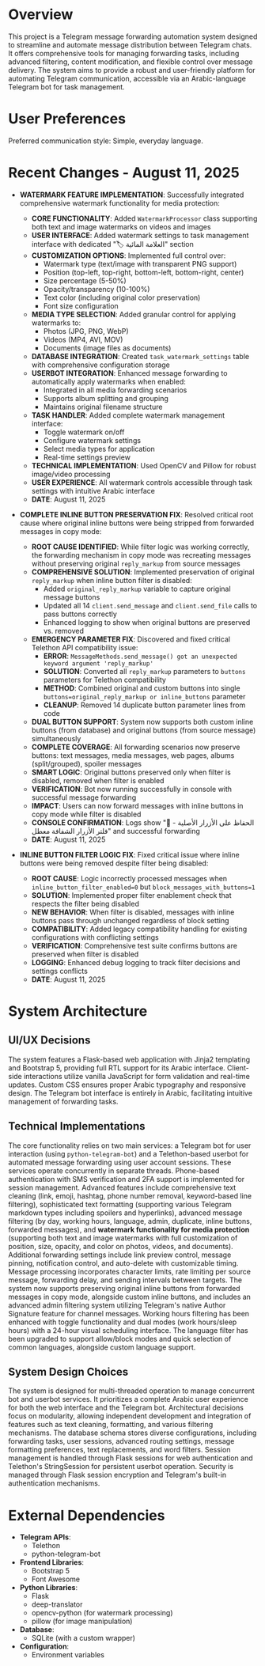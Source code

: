 # Overview
This project is a Telegram message forwarding automation system designed to streamline and automate message distribution between Telegram chats. It offers comprehensive tools for managing forwarding tasks, including advanced filtering, content modification, and flexible control over message delivery. The system aims to provide a robust and user-friendly platform for automating Telegram communication, accessible via an Arabic-language Telegram bot for task management.

# User Preferences
Preferred communication style: Simple, everyday language.

# Recent Changes - August 11, 2025

- **WATERMARK FEATURE IMPLEMENTATION**: Successfully integrated comprehensive watermark functionality for media protection:
  - **CORE FUNCTIONALITY**: Added `WatermarkProcessor` class supporting both text and image watermarks on videos and images
  - **USER INTERFACE**: Added watermark settings to task management interface with dedicated "🏷️ العلامة المائية" section
  - **CUSTOMIZATION OPTIONS**: Implemented full control over:
    - Watermark type (text/image with transparent PNG support)
    - Position (top-left, top-right, bottom-left, bottom-right, center)
    - Size percentage (5-50%)
    - Opacity/transparency (10-100%)
    - Text color (including original color preservation)
    - Font size configuration
  - **MEDIA TYPE SELECTION**: Added granular control for applying watermarks to:
    - Photos (JPG, PNG, WebP)
    - Videos (MP4, AVI, MOV)
    - Documents (image files as documents)
  - **DATABASE INTEGRATION**: Created `task_watermark_settings` table with comprehensive configuration storage
  - **USERBOT INTEGRATION**: Enhanced message forwarding to automatically apply watermarks when enabled:
    - Integrated in all media forwarding scenarios
    - Supports album splitting and grouping
    - Maintains original filename structure
  - **TASK HANDLER**: Added complete watermark management interface:
    - Toggle watermark on/off
    - Configure watermark settings
    - Select media types for application
    - Real-time settings preview
  - **TECHNICAL IMPLEMENTATION**: Used OpenCV and Pillow for robust image/video processing
  - **USER EXPERIENCE**: All watermark controls accessible through task settings with intuitive Arabic interface
  - **DATE**: August 11, 2025

- **COMPLETE INLINE BUTTON PRESERVATION FIX**: Resolved critical root cause where original inline buttons were being stripped from forwarded messages in copy mode:
  - **ROOT CAUSE IDENTIFIED**: While filter logic was working correctly, the forwarding mechanism in copy mode was recreating messages without preserving original `reply_markup` from source messages
  - **COMPREHENSIVE SOLUTION**: Implemented preservation of original `reply_markup` when inline button filter is disabled:
    - Added `original_reply_markup` variable to capture original message buttons
    - Updated all 14 `client.send_message` and `client.send_file` calls to pass buttons correctly
    - Enhanced logging to show when original buttons are preserved vs. removed
  - **EMERGENCY PARAMETER FIX**: Discovered and fixed critical Telethon API compatibility issue:
    - **ERROR**: `MessageMethods.send_message() got an unexpected keyword argument 'reply_markup'`
    - **SOLUTION**: Converted all `reply_markup` parameters to `buttons` parameters for Telethon compatibility
    - **METHOD**: Combined original and custom buttons into single `buttons=original_reply_markup or inline_buttons` parameter
    - **CLEANUP**: Removed 14 duplicate button parameter lines from code
  - **DUAL BUTTON SUPPORT**: System now supports both custom inline buttons (from database) and original buttons (from source message) simultaneously
  - **COMPLETE COVERAGE**: All forwarding scenarios now preserve buttons: text messages, media messages, web pages, albums (split/grouped), spoiler messages
  - **SMART LOGIC**: Original buttons preserved only when filter is disabled, removed when filter is enabled
  - **VERIFICATION**: Bot now running successfully in console with successful message forwarding
  - **IMPACT**: Users can now forward messages with inline buttons in copy mode while filter is disabled
  - **CONSOLE CONFIRMATION**: Logs show "🔘 الحفاظ على الأزرار الأصلية - فلتر الأزرار الشفافة معطل" and successful forwarding
  - **DATE**: August 11, 2025

- **INLINE BUTTON FILTER LOGIC FIX**: Fixed critical issue where inline buttons were being removed despite filter being disabled:
  - **ROOT CAUSE**: Logic incorrectly processed messages when `inline_button_filter_enabled=0` but `block_messages_with_buttons=1`
  - **SOLUTION**: Implemented proper filter enablement check that respects the filter being disabled
  - **NEW BEHAVIOR**: When filter is disabled, messages with inline buttons pass through unchanged regardless of block setting
  - **COMPATIBILITY**: Added legacy compatibility handling for existing configurations with conflicting settings
  - **VERIFICATION**: Comprehensive test suite confirms buttons are preserved when filter is disabled
  - **LOGGING**: Enhanced debug logging to track filter decisions and settings conflicts
  - **DATE**: August 11, 2025

# System Architecture
## UI/UX Decisions
The system features a Flask-based web application with Jinja2 templating and Bootstrap 5, providing full RTL support for its Arabic interface. Client-side interactions utilize vanilla JavaScript for form validation and real-time updates. Custom CSS ensures proper Arabic typography and responsive design. The Telegram bot interface is entirely in Arabic, facilitating intuitive management of forwarding tasks.

## Technical Implementations
The core functionality relies on two main services: a Telegram bot for user interaction (using `python-telegram-bot`) and a Telethon-based userbot for automated message forwarding using user account sessions. These services operate concurrently in separate threads. Phone-based authentication with SMS verification and 2FA support is implemented for session management. Advanced features include comprehensive text cleaning (link, emoji, hashtag, phone number removal, keyword-based line filtering), sophisticated text formatting (supporting various Telegram markdown types including spoilers and hyperlinks), advanced message filtering (by day, working hours, language, admin, duplicate, inline buttons, forwarded messages), and **watermark functionality for media protection** (supporting both text and image watermarks with full customization of position, size, opacity, and color on photos, videos, and documents). Additional forwarding settings include link preview control, message pinning, notification control, and auto-delete with customizable timing. Message processing incorporates character limits, rate limiting per source message, forwarding delay, and sending intervals between targets. The system now supports preserving original inline buttons from forwarded messages in copy mode, alongside custom inline buttons, and includes an advanced admin filtering system utilizing Telegram's native Author Signature feature for channel messages. Working hours filtering has been enhanced with toggle functionality and dual modes (work hours/sleep hours) with a 24-hour visual scheduling interface. The language filter has been upgraded to support allow/block modes and quick selection of common languages, alongside custom language support.

## System Design Choices
The system is designed for multi-threaded operation to manage concurrent bot and userbot services. It prioritizes a complete Arabic user experience for both the web interface and the Telegram bot. Architectural decisions focus on modularity, allowing independent development and integration of features such as text cleaning, formatting, and various filtering mechanisms. The database schema stores diverse configurations, including forwarding tasks, user sessions, advanced routing settings, message formatting preferences, text replacements, and word filters. Session management is handled through Flask sessions for web authentication and Telethon's StringSession for persistent userbot operation. Security is managed through Flask session encryption and Telegram's built-in authentication mechanisms.

# External Dependencies
- **Telegram APIs**:
    - Telethon
    - python-telegram-bot
- **Frontend Libraries**:
    - Bootstrap 5
    - Font Awesome
- **Python Libraries**:
    - Flask
    - deep-translator
    - opencv-python (for watermark processing)
    - pillow (for image manipulation)
- **Database**:
    - SQLite (with a custom wrapper)
- **Configuration**:
    - Environment variables
